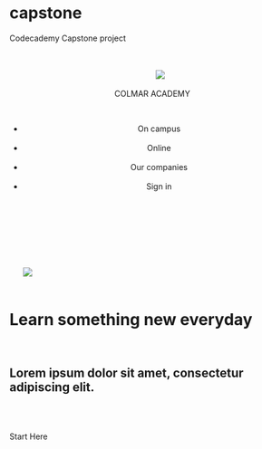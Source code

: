 # capstone
Codecademy Capstone project
<!DOCTYPE html>
<html>
  <head>
  <title>Colmar Academy</title>
  <link href="resources/css/style.css" rel="stylesheet" type="text/css" />
<style></style>
</head>

<body>
<!-- header -->
  <header>
    <div class="container">
      <div class="content">
        <div class="logo">
          <img src="resources/images/ic-logo.svg" />
          <p>COLMAR
          <span class="academy">ACADEMY</span>
          </p>
        </div>
        <div class="nav">
          <ul>
            <li>On campus</li>
            <li>Online</li>
            <li>Our companies</li>
            <li>Sign in</li>
          </ul>
        </div>
      </div>
    </div>
  </header>


<!-- Banner -->
  <div class="banner">
    <div class="banner-image">
      <img src="resources/images/banner.jpg"/>
    <div class="banner-title">
      <div class="title">
        <h1>Learn something new everyday</h1>
        <h2>Lorem ipsum dolor sit amet, consectetur adipiscing elit.</h2>
      </div>
    </div>
      <div class="btn">
        <p>Start Here</p>
      </div>
    </div>
  </div>

</body>
</html>
